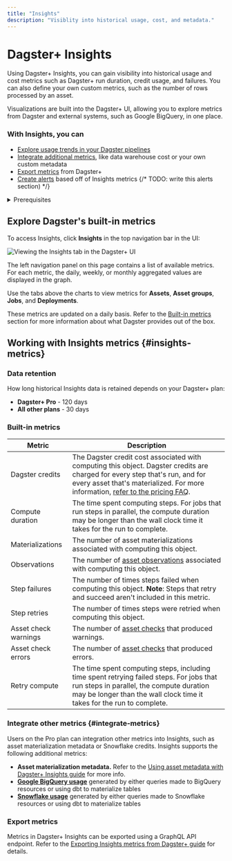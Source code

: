 ```yaml
---
title: "Insights"
description: "Visiblity into historical usage, cost, and metadata."
---
```


# Dagster+ Insights

Using Dagster+ Insights, you can gain visibility into historical usage and cost metrics such as Dagster+ run duration, credit usage, and failures. You can also define your own custom metrics, such as the number of rows processed by an asset.

Visualizations are built into the Dagster+ UI, allowing you to explore metrics from Dagster and external systems, such as Google BigQuery, in one place.

### With Insights, you can

- [Explore usage trends in your Dagster pipelines](#explore-dagsters-built-in-metrics)
- [Integrate additional metrics](#integrate-metrics), like data warehouse cost or your own custom metadata
- [Export metrics](#export-metrics) from Dagster+
- [Create alerts](/dagster-plus/deployment/alerts) based off of Insights metrics {/* TODO: write this alerts section) */}

<details>
  <summary>Prerequisites</summary>

To use Insights, you'll need a Dagster+ account.
</details>

## Explore Dagster's built-in metrics

To access Insights, click **Insights** in the top navigation bar in the UI:

![Viewing the Insights tab in the Dagster+ UI](/img/placeholder.svg)

The left navigation panel on this page contains a list of available metrics. For each metric, the daily, weekly, or monthly aggregated values are displayed in the graph.

Use the tabs above the charts to view metrics for **Assets**, **Asset groups**, **Jobs**, and **Deployments**.

These metrics are updated on a daily basis. Refer to the [Built-in metrics](#built-in-metrics) section for more information about what Dagster provides out of the box.


## Working with Insights metrics \{#insights-metrics}

### Data retention

How long historical Insights data is retained depends on your Dagster+ plan:

- **Dagster+ Pro** - 120 days
- **All other plans** - 30 days

### Built-in metrics

| Metric                | Description                                                                                                                                                                             |
|-----------------------|-----------------------------------------------------------------------------------------------------------------------------------------------------------------------------------------|
| Dagster credits       | The Dagster credit cost associated with computing this object. Dagster credits are charged for every step that's run, and for every asset that's materialized. For more information, [refer to the pricing FAQ](https://dagster.io/pricing#faq). |
| Compute duration      | The time spent computing steps. For jobs that run steps in parallel, the compute duration may be longer than the wall clock time it takes for the run to complete.                      |
| Materializations      | The number of asset materializations associated with computing this object.                                                                                                            |
| Observations          | The number of [asset observations](/todo) associated with computing this object.                                                                         |
| Step failures         | The number of times steps failed when computing this object. **Note**: Steps that retry and succeed aren't included in this metric.                                                   |
| Step retries          | The number of times steps were retried when computing this object.                                                                                                                     |
| Asset check warnings  | The number of [asset checks](/todo) that produced warnings.                                                                                                    |
| Asset check errors    | The number of [asset checks](/todo) that produced errors.                                                                                                      |
| Retry compute         | The time spent computing steps, including time spent retrying failed steps. For jobs that run steps in parallel, the compute duration may be longer than the wall clock time it takes for the run to complete. |


### Integrate other metrics \{#integrate-metrics}

Users on the Pro plan can integration other metrics into Insights, such as asset materialization metadata or Snowflake credits. Insights supports the following additional metrics:

- **Asset materialization metadata.** Refer to the [Using asset metadata with Dagster+ Insights guide](/dagster-plus/insights/asset-metadata) for more info.
- [**Google BigQuery usage**](/dagster-plus/insights/google-bigquery) generated by either queries made to BigQuery resources or using dbt to materialize tables
- [**Snowflake usage**](/dagster-plus/insights/snowflake) generated by either queries made to Snowflake resources or using dbt to materialize tables

### Export metrics

Metrics in Dagster+ Insights can be exported using a GraphQL API endpoint. Refer to the [Exporting Insights metrics from Dagster+ guide](/dagster-plus/insights/export-metrics) for details.
